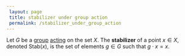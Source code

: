 ```yaml
---
 layout: page
 title: stabilizer under group action
 permalink: /stabilizer_under_group_action
---
```


Let $G$ be a [group](https://defsmath.github.io/DefsMath/group) [acting](https://defsmath.github.io/DefsMath/group_action) on the set $X$. The **stabilizer** of a point $x\in X$, denoted $\text{Stab}(x)$, is the set of elements $g\in G$ such that $g\cdot x = x$. 

